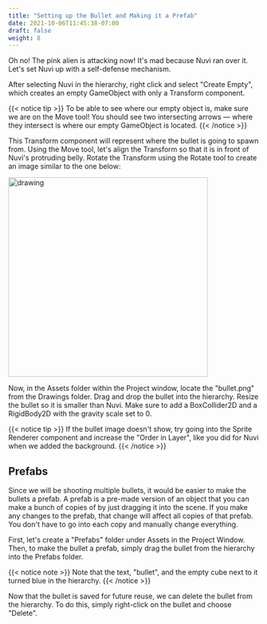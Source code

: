 ```yaml
---
title: "Setting up the Bullet and Making it a Prefab"
date: 2021-10-06T11:45:38-07:00
draft: false
weight: 8
---
```


Oh no! The pink alien is attacking now! It's mad because Nuvi ran over it. Let's set Nuvi up with a self-defense mechanism.

After selecting Nuvi in the hierarchy, right click and select "Create Empty", which creates an empty GameObject with only a Transform component.

{{< notice tip >}}
To be able to see where our empty object is, make sure we are on the Move tool! You should see two intersecting arrows — where they intersect is where our empty GameObject is located.
{{< /notice >}}

This Transform component will represent where the bullet is going to spawn from. Using the Move tool, let's align the Transform so that it is in front of Nuvi's protruding belly. Rotate the Transform using the Rotate tool to create an image similar to the one below:

<img src="../img/7_bulletSpawn.png" alt="drawing" width="400"/>

Now, in the Assets folder within the Project window, locate the "bullet.png" from the Drawings folder. Drag and drop the bullet into the hierarchy. Resize the bullet so it is smaller than Nuvi. Make sure to add a BoxCollider2D and a RigidBody2D with the gravity scale set to 0.

{{< notice tip >}}
If the bullet image doesn't show, try going into the Sprite Renderer component and increase the "Order in Layer", like you did for Nuvi when we added the background.
{{< /notice >}}

## Prefabs

Since we will be shooting multiple bullets, it would be easier to make the bullets a prefab. A prefab is a pre-made version of an object that you can make a bunch of copies of by just dragging it into the scene. If you make any changes to the prefab, that change will affect all copies of that prefab. You don't have to go into each copy and manually change everything.

First, let's create a "Prefabs" folder under Assets in the Project Window. Then, to make the bullet a prefab, simply drag the bullet from the hierarchy into the Prefabs folder.

{{< notice note >}}
Note that the text, "bullet", and the empty cube next to it turned blue in the hierarchy.
{{< /notice >}}

Now that the bullet is saved for future reuse, we can delete the bullet from the hierarchy. To do this, simply right-click on the bullet and choose "Delete".
